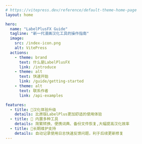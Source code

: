 ```yaml
---
# https://vitepress.dev/reference/default-theme-home-page
layout: home

hero:
  name: "LabelPlusFX Guide"
  tagline: "新一代漫画汉化工具的操作指南"
  image:
    src: /index-icon.png
    alt: VitePress
  actions:
    - theme: brand
      text: 什么是LabelPlusFX
      link: /introduce
    - theme: alt
      text: 快速开始
      link: /guide/getting-started
    - theme: alt
      text: 联系作者
      link: /api-examples

features:
  - title: 🚀汉化体验升级
    details: 比原版LabelPlus更加舒适的使用体验
  - title: 🔧 内置多种工具
    details: 简繁转换、便携词典、备份文件恢复,大幅提高汉化效率
  - title: 🌟长期维护支持
    details: 自动记录使用日志快速反馈问题，利于后续更新修复
---
```


